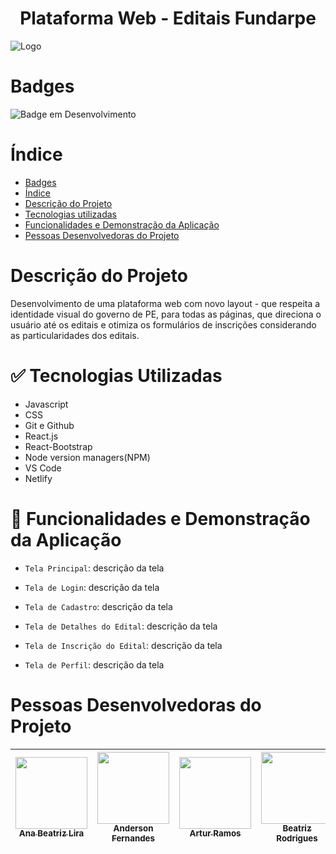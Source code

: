 <h1 align="center"> Plataforma Web - Editais Fundarpe </h1>

![Logo](https://github.com/Squad11Unit/fundarpe_unit/assets/89558668/d3690b15-ce9c-49f0-916f-8f5ac5e20617)

# Badges
![Badge em Desenvolvimento]()

# Índice
* [Badges](#badges)
* [Índice](#índice)
* [Descrição do Projeto](#descrição-do-projeto)
* [Tecnologias utilizadas](#tecnologias-utilizadas)
* [Funcionalidades e Demonstração da Aplicação](#funcionalidades-e-demonstração-da-aplicação)
* [Pessoas Desenvolvedoras do Projeto](#pessoas-desenvolvedoras)

# Descrição do Projeto
<p> Desenvolvimento de uma plataforma web com novo layout - que respeita a identidade visual do governo de PE, para todas as páginas, que direciona o usuário até os editais e otimiza os formulários de inscrições considerando as particularidades dos editais. </p>

# :white_check_mark: Tecnologias Utilizadas
<ul>
  <li>Javascript</li>
  <li>CSS</li>
  <li>Git e Github</li>
  <li>React.js</li>
  <li>React-Bootstrap</li>
  <li>Node version managers(NPM)</li>
  <li>VS Code</li>
  <li>Netlify</li>
</ul>

# :hammer: Funcionalidades e Demonstração da Aplicação
- `Tela Principal`: descrição da tela

- `Tela de Login`: descrição da tela

- `Tela de Cadastro`: descrição da tela

- `Tela de Detalhes do Edital`: descrição da tela

- `Tela de Inscrição do Edital`: descrição da tela

- `Tela de Perfil`: descrição da tela


# Pessoas Desenvolvedoras do Projeto
| [<img loading="lazy" src="https://avatars.githubusercontent.com/u/89558668?v=4" width=115><br><sub>Ana Beatriz Lira</sub>](https://github.com/anabsl) | [<img loading="lazy" src="https://avatars.githubusercontent.com/u/146121865?v=4" width=115><br><sub>Anderson Fernandes</sub>](https://github.com/AndersonFernandes-dev) | [<img loading="lazy" src="https://avatars.githubusercontent.com/u/146091291?v=4" width=115><br><sub>Artur Ramos</sub>](https://github.com/Arturdev05) | [<img loading="lazy" src="https://avatars.githubusercontent.com/u/124224859?v=4" width=115><br><sub>Beatriz Rodrigues</sub>](https://github.com/Beatriz-Rodriguesx) | [<img loading="lazy" src="https://avatars.githubusercontent.com/u/145875117?v=4" width=115><br><sub>Beatriz Silva</sub>](https://github.com/BiaSilvaa) | [<img loading="lazy" src="https://avatars.githubusercontent.com/u/144251910?v=4" width=115><br><sub>Carlos Lima</sub>](https://github.com/CarlosDev258) | [<img loading="lazy" src="https://avatars.githubusercontent.com/u/104471926?v=4" width=115><br><sub>Flavia Favacho</sub>](https://github.com/flaviafavacho) | [<img loading="lazy" src="https://avatars.githubusercontent.com/u/145810174?v=4" width=115><br><sub>Gabriel Oliveira</sub>](https://github.com/gabrieloliveiraa05) | [<img loading="lazy" src="https://avatars.githubusercontent.com/u/144847596?v=4" width=115><br><sub>Joana D'Arc</sub>](https://github.com/joanadarc84) | [<img loading="lazy" src="https://avatars.githubusercontent.com/u/69319634?v=4" width=115><br><sub>Kelvia Santos</sub>](https://github.com/kelvia-snts) | [<img loading="lazy" src="https://avatars.githubusercontent.com/u/62075108?v=4" width=115><br><sub>Rennan Reis</sub>](https://github.com/rennan2020) |
| :---: | :---: | :---: | :---: | :---: | :---: | :---: | :---: | :---: | :---: | :---: |